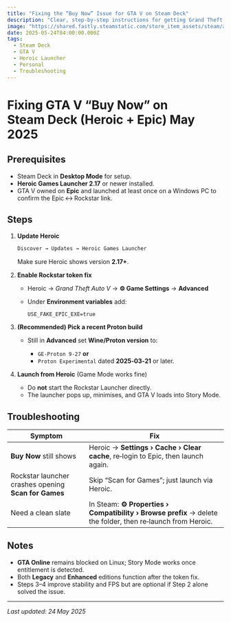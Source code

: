 ```yaml
---
title: "Fixing the “Buy Now” Issue for GTA V on Steam Deck"
description: "Clear, step-by-step instructions for getting Grand Theft Auto V (Legacy or Enhanced) to show the Install/Play button on a Steam Deck using Heroic Launcher, Proton Experimental/GE, and the new USE_FAKE_EPIC_EXE fix."
image: "https://shared.fastly.steamstatic.com/store_item_assets/steam/apps/3240220/0231bf16835cd4f6d83523d76aa8d91cb2dfef9b/ss_0231bf16835cd4f6d83523d76aa8d91cb2dfef9b.1920x1080.jpg?t=1741381848"
date: 2025-05-24T04:00:00.000Z
tags:
  - Steam Deck
  - GTA V
  - Heroic Launcher
  - Personal
  - Troubleshooting
---
```



# Fixing GTA V “Buy Now” on Steam Deck (Heroic + Epic) May 2025

## Prerequisites

* Steam Deck in **Desktop Mode** for setup.
* **Heroic Games Launcher 2.17** or newer installed.
* GTA V owned on **Epic** and launched at least once on a Windows PC to confirm the Epic ↔ Rockstar link.

## Steps

1. **Update Heroic**

   ```bash
   Discover → Updates → Heroic Games Launcher
   ```

   Make sure Heroic shows version **2.17+**.

2. **Enable Rockstar token fix**

   * Heroic → *Grand Theft Auto V* → **⚙ Game Settings** → **Advanced**
   * Under **Environment variables** add:

     ```
     USE_FAKE_EPIC_EXE=true
     ```

3. **(Recommended) Pick a recent Proton build**

   * Still in **Advanced** set **Wine/Proton version** to:

     * `GE‑Proton 9‑27` **or**
     * `Proton Experimental` dated **2025‑03‑21** or later.

4. **Launch from Heroic** (Game Mode works fine)

   * Do **not** start the Rockstar Launcher directly.
   * The launcher pops up, minimises, and GTA V loads into Story Mode.

## Troubleshooting

| Symptom                                              | Fix                                                                                                         |
| ---------------------------------------------------- | ----------------------------------------------------------------------------------------------------------- |
| **Buy Now** still shows                              | Heroic → **Settings › Cache › Clear cache**, re‑login to Epic, then launch again.                           |
| Rockstar launcher crashes opening **Scan for Games** | Skip “Scan for Games”; just launch via Heroic.                                                              |
| Need a clean slate                                   | In Steam: **⚙ Properties › Compatibility › Browse prefix** → delete the folder, then re‑launch from Heroic. |

## Notes

* **GTA Online** remains blocked on Linux; Story Mode works once entitlement is detected.
* Both **Legacy** and **Enhanced** editions function after the token fix.
* Steps 3–4 improve stability and FPS but are optional if Step 2 alone solved the issue.

---

*Last updated: 24 May 2025*
